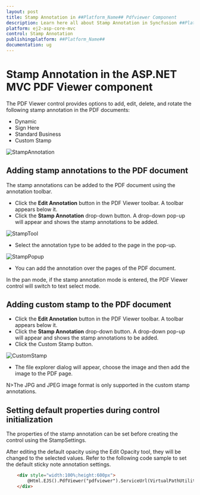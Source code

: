 ```yaml
---
layout: post
title: Stamp Annotation in ##Platform_Name## Pdfviewer Component
description: Learn here all about Stamp Annotation in Syncfusion ##Platform_Name## Pdfviewer component of Syncfusion Essential JS 2 and more.
platform: ej2-asp-core-mvc
control: Stamp Annotation
publishingplatform: ##Platform_Name##
documentation: ug
---
```



# Stamp Annotation in the ASP.NET MVC PDF Viewer component

The PDF Viewer control provides options to add, edit, delete, and rotate the following stamp annotation in the PDF documents:

* Dynamic
* Sign Here
* Standard Business
* Custom Stamp

![StampAnnotation](../images/stamp_annot.png)

## Adding stamp annotations to the PDF document

The stamp annotations can be added to the PDF document using the annotation toolbar.

* Click the **Edit Annotation** button in the PDF Viewer toolbar. A toolbar appears below it.
* Click the **Stamp Annotation** drop-down button. A drop-down pop-up will appear and shows the stamp annotations to be added.

![StampTool](../images/stamp_tool.png)

* Select the annotation type to be added to the page in the pop-up.

![StampPopup](../images/selectstamp_annot.png)

* You can add the annotation over the pages of the PDF document.

In the pan mode, if the stamp annotation mode is entered, the PDF Viewer control will switch to text select mode.

## Adding custom stamp to the PDF document

* Click the **Edit Annotation** button in the PDF Viewer toolbar. A toolbar appears below it.
* Click the **Stamp Annotation** drop-down button. A drop-down pop-up will appear and shows the stamp annotations to be added.
* Click the Custom Stamp button.

![CustomStamp](../images/customstamp.png)

* The file explorer dialog will appear, choose the image and then add the image to the PDF page.

N>The JPG and JPEG image format is only supported in the custom stamp annotations.

## Setting default properties during control initialization

The properties of the stamp annotation can be set before creating the control using the StampSettings.

After editing the default opacity using the Edit Opacity tool, they will be changed to the selected values.
Refer to the following code sample to set the default sticky note annotation settings.

```html
    <div style="width:100%;height:600px">
        @Html.EJS().PdfViewer("pdfviewer").ServiceUrl(VirtualPathUtility.ToAbsolute("~/PdfViewer/")).DocumentPath("PDF_Succinctly.pdf").StampSettings(new Syncfusion.EJ2.PdfViewer.PdfViewerStampSettings { Opacity = 0.3, Author = "Guest User" }).Render()
    </div>
```